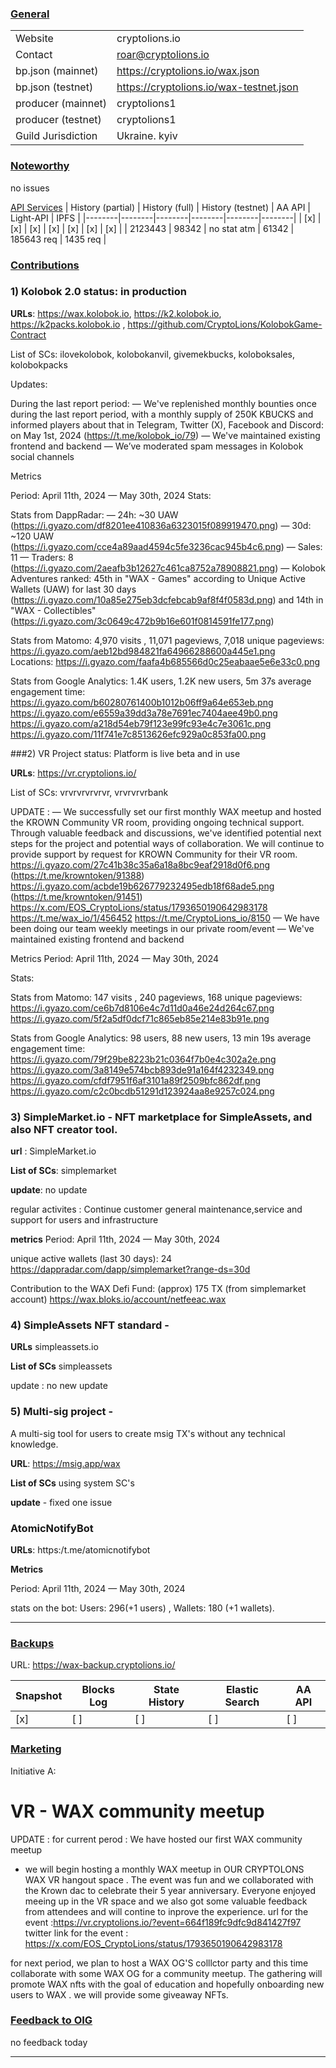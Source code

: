 ### <ins>General</ins>

|  |  |
| --- | --- |
| Website |  cryptolions.io|
| Contact | roar@cryptolions.io |
| bp.json (mainnet) | https://cryptolions.io/wax.json|
| bp.json (testnet) | https://cryptolions.io/wax-testnet.json |
| producer (mainnet) | cryptolions1 |
| producer (testnet) | cryptolions1  |
| Guild Jurisdiction | Ukraine. kyiv |

### <ins>Noteworthy</ins>

no issues 



<ins>API Services</ins>
| History (partial) | History (full) | History (testnet) | AA API | Light-API  | IPFS |
|--------|--------|--------|--------|--------|--------|
| [x]  | [x] | [x] | [x] | [x] | [x] |  [x] |
| 2123443 | 98342 | no stat atm | 61342 | 185643 req |  1435 req |



### <ins>Contributions</ins>


### 1)  Kolobok 2.0 status: in production


**URLs**: https://wax.kolobok.io, https://k2.kolobok.io, https://k2packs.kolobok.io ,  https://github.com/CryptoLions/KolobokGame-Contract 


List of SCs: ilovekolobok, kolobokanvil, givemekbucks, koloboksales, kolobokpacks

Updates:

During the last report period:
— We've replenished monthly bounties once during the last report period, with a monthly supply of 250K KBUCKS and informed players about that in Telegram, Twitter (X), Facebook and Discord: on May 1st, 2024 (https://t.me/kolobok_io/79)
— We've maintained existing frontend and backend
— We’ve moderated spam messages in Kolobok social channels


Metrics

Period: April 11th, 2024 — May 30th, 2024
Stats:

Stats from DappRadar:
— 24h: ~30 UAW
(https://i.gyazo.com/df8201ee410836a6323015f089919470.png) 
— 30d: ~120 UAW
(https://i.gyazo.com/cce4a89aad4594c5fe3236cac945b4c6.png) 
— Sales: 11
— Traders: 8
(https://i.gyazo.com/2aeafb3b12627c461ca8752a78908821.png) 
— Kolobok Adventures ranked: 45th in "WAX - Games" according to Unique Active Wallets (UAW) for last 30 days (https://i.gyazo.com/10a85e275eb3dcfebcab9af8f4f0583d.png) and 14th in "WAX - Collectibles"
(https://i.gyazo.com/3c0649c472b9b16e601f0814591fe177.png) 

Stats from Matomo:
4,970 visits , 11,071 pageviews, 7,018 unique pageviews:
https://i.gyazo.com/aeb12bd984821fa64966288600a445e1.png  
Locations:
https://i.gyazo.com/faafa4b685566d0c25eabaae5e6e33c0.png  

Stats from Google Analytics:
1.4K users, 1.2K new users, 5m 37s average engagement time:
https://i.gyazo.com/b60280761400b1012b06ff9a64e653eb.png 
https://i.gyazo.com/e6559a39dd3a78e7691ec7404aee49b0.png 
https://i.gyazo.com/a218d54eb79f123e99fc93e4c7e3061c.png 
https://i.gyazo.com/11f741e7c8513626efc929a0c853fa00.png 






###2) VR Project status:  Platform is live beta and in use


**URLs**: https://vr.cryptolions.io/ 


List of SCs: vrvrvrvrvrvr, vrvrvrvrbank

UPDATE :
— We successfully set our first monthly WAX meetup and hosted the KROWN Community VR room, providing ongoing technical support. Through valuable feedback and discussions, we've identified potential next steps for the project and potential ways of collaboration. We will continue to provide support by request for KROWN Community for their VR room.  
https://i.gyazo.com/27c41b38c35a6a18a8bc9eaf2918d0f6.png (https://t.me/krowntoken/91388)
https://i.gyazo.com/acbde19b626779232495edb18f68ade5.png (https://t.me/krowntoken/91451) 
https://x.com/EOS_CryptoLions/status/1793650190642983178 
https://t.me/wax_io/1/456452 
https://t.me/CryptoLions_io/8150 
— We have been doing our team weekly meetings in our private room/event
— We've maintained existing frontend and backend  


Metrics
Period: April 11th, 2024 — May 30th, 2024

Stats:

Stats from Matomo:
147 visits , 240 pageviews, 168 unique pageviews:
https://i.gyazo.com/ce6b7d8106e4c7d11d0a46e24d264c67.png 
https://i.gyazo.com/5f2a5df0dcf71c865eb85e214e83b91e.png 


Stats from Google Analytics:
98 users, 88 new users, 13 min 19s average engagement time:
https://i.gyazo.com/79f29be8223b21c0364f7b0e4c302a2e.png 
https://i.gyazo.com/3a8149e574bcb893de91a164f4232349.png
https://i.gyazo.com/cfdf7951f6af3101a89f2509bfc862df.png 
https://i.gyazo.com/c2c0bcdb51291d123924aa8e9257c024.png 




###  3)  SimpleMarket.io - NFT marketplace for SimpleAssets, and also NFT creator tool.

 **url**  :  SimpleMarket.io 

 **List of SCs**:  simplemarket
 
  **update**:  no update 
  
regular activites : Continue customer general maintenance,service and support for users and infrastructure

**metrics**
Period:  April 11th, 2024 — May 30th, 2024

unique active wallets (last 30 days):  24     https://dappradar.com/dapp/simplemarket?range-ds=30d

Contribution to the WAX Defi Fund: (approx)  175  TX  (from simplemarket account) https://wax.bloks.io/account/netfeeac.wax




### 4) SimpleAssets NFT standard  - 

**URLs** simpleassets.io

**List of SCs**  simpleassets

update : no new update 



### 5)  Multi-sig project - 
A multi-sig tool for users to create msig TX's without any technical knowledge. 

**URL**:   https://msig.app/wax 

**List of SCs**   using system SC's

**update**  - fixed one issue 

### AtomicNotifyBot

**URLs**: https:/t.me/atomicnotifybot

**Metrics**

Period: April 11th, 2024 — May 30th, 2024

stats on the bot: Users: 296(+1 users) , Wallets: 180 (+1 wallets).

---


### <ins>Backups </ins>

URL: https://wax-backup.cryptolions.io/

| Snapshot | Blocks Log | State History | Elastic Search | AA API |
|--------|--------|--------|--------|--------|
| [x] | [ ] | [ ] | [ ] | [ ] |



### <ins>Marketing</ins>

Initiative A: 
# VR - WAX community meetup 

 
UPDATE : 
for current perod : We have hosted our first WAX community meetup
- we will begin hosting a monthly WAX meetup in OUR CRYPTOLONS WAX VR hangout space . The event was fun and we collaborated with the Krown dac to celebrate their 5 year anniversary. Everyone enjoyed meeing up in the VR space and we also got some valuable feedback from attendees and will contine to inprove the experience.
url for the event :https://vr.cryptolions.io/?event=664f189fc9dfc9d841427f97
twitter link for the event : https://x.com/EOS_CryptoLions/status/1793650190642983178

for next period, we plan to host a WAX OG'S colllctor party and this time collaborate with some WAX OG for a community meetup. The gathering will promote WAX nfts with the goal of education and hopefully onboarding new users to WAX . we will provide some giveaway NFTs. 

### <ins>Feedback to OIG</ins>

no feedback today

----
